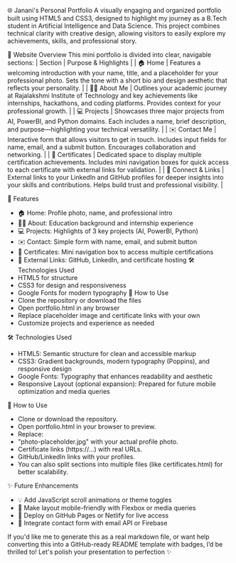 🌐 Janani's Personal Portfolio
A visually engaging and organized portfolio built using HTML5 and CSS3, designed to highlight my journey as a B.Tech student in Artificial Intelligence and Data Science. This project combines technical clarity with creative design, allowing visitors to easily explore my achievements, skills, and professional story.


📸 Website Overview
This mini portfolio is divided into clear, navigable sections: | Section        | Purpose & Highlights | | 🏠 Home       | Features a welcoming introduction with your name, title, and a placeholder for your professional photo. Sets the tone with a short bio and design aesthetic that reflects your personality. | | 👩‍🎓 About Me   | Outlines your academic journey at Rajalakshmi Institute of Technology and key achievements like internships, hackathons, and coding platforms. Provides context for your professional growth. | | 💻 Projects    | Showcases three major projects from AI, PowerBI, and Python domains. Each includes a name, brief description, and purpose—highlighting your technical versatility. | | ✉️ Contact Me | Interactive form that allows visitors to get in touch. Includes input fields for name, email, and a submit button. Encourages collaboration and networking. | | 📄 Certificates | Dedicated space to display multiple certification achievements. Includes mini navigation boxes for quick access to each certificate with external links for validation. | | 🔗 Connect & Links | External links to your LinkedIn and GitHub profiles for deeper insights into your skills and contributions. Helps build trust and professional visibility. |

📁 Features
- 🏠 Home: Profile photo, name, and professional intro
- 👩‍🎓 About: Education background and internship experience
- 💻 Projects: Highlights of 3 key projects (AI, PowerBI, Python)
- ✉️ Contact: Simple form with name, email, and submit button
- 📄 Certificates: Mini navigation box to access multiple certifications
- 🔗 External Links: GitHub, LinkedIn, and certificate hosting
🛠 Technologies Used
- HTML5 for structure
- CSS3 for design and responsiveness
- Google Fonts for modern typography
📌 How to Use
- Clone the repository or download the files
- Open portfolio.html in any browser
- Replace placeholder image and certificate links with your own
- Customize projects and experience as needed


🛠 Technologies Used
- HTML5: Semantic structure for clean and accessible markup
- CSS3: Gradient backgrounds, modern typography (Poppins), and responsive design
- Google Fonts: Typography that enhances readability and aesthetic
- Responsive Layout (optional expansion): Prepared for future mobile optimization and media queries

📁 How to Use
- Clone or download the repository.
- Open portfolio.html in your browser to preview.
- Replace:
- "photo-placeholder.jpg" with your actual profile photo.
- Certificate links (https://...) with real URLs.
- GitHub/LinkedIn links with your profiles.
- You can also split sections into multiple files (like certificates.html) for better scalability.

✨ Future Enhancements
- 💡 Add JavaScript scroll animations or theme toggles
- 📱 Make layout mobile-friendly with Flexbox or media queries
- 🏁 Deploy on GitHub Pages or Netlify for live access
- 💬 Integrate contact form with email API or Firebase

If you'd like me to generate this as a real markdown file, or want help converting this into a GitHub-ready README template with badges, I’d be thrilled to! Let's polish your presentation to perfection ✨
